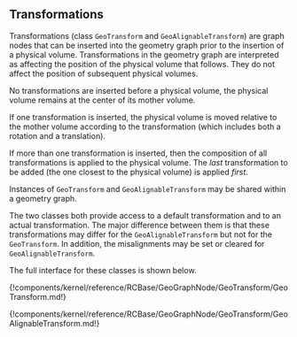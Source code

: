
## Transformations

Transformations (class `GeoTransform` and `GeoAlignableTransform`) are graph nodes that can be inserted into the geometry graph prior to the insertion of a physical volume.  Transformations in the geometry graph are interpreted as affecting the position of the physical volume that follows.  They do not affect the position of subsequent physical volumes.

No transformations are inserted before a physical volume, the physical volume remains at the center of its mother volume.  

If one transformation is inserted, the physical volume is moved relative to the mother volume according to the transformation (which includes both a rotation and a translation).

If more than one transformation is inserted, then the composition of all transformations is applied to the physical volume.  The *last* transformation to be added (the one closest to the physical volume) is applied *first*.  

Instances of `GeoTransform` and `GeoAlignableTransform` may be shared within a geometry graph.  

The two classes both provide access to a default transformation and to an actual transformation.  The major difference between them is that these transformations may differ for the `GeoAlignableTransform` but not for the `GeoTransform`.  In addition, the misalignments may be set or cleared for `GeoAlignableTransform`.  

The full interface for these classes is shown below.

{!components/kernel/reference/RCBase/GeoGraphNode/GeoTransform/GeoTransform.md!}

{!components/kernel/reference/RCBase/GeoGraphNode/GeoTransform/GeoAlignableTransform.md!}
